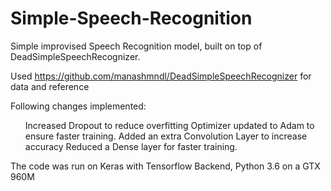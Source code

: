# Simple-Speech-Recognition
Simple improvised Speech Recognition model, built on top of DeadSimpleSpeechRecognizer.

Used https://github.com/manashmndl/DeadSimpleSpeechRecognizer for data and reference

Following changes implemented:
<ul>
Increased Dropout to reduce overfitting
Optimizer updated to Adam to ensure faster training.
Added an extra Convolution Layer to increase accuracy
Reduced a Dense layer for faster training.
</ul>

The code was run on Keras with Tensorflow Backend, Python 3.6 on a GTX 960M
